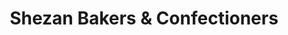---
title: "Shezan Bakers & Confectioners"
url: /lahore/shezan-bakers-and-confectioners/
shop: bakery
---